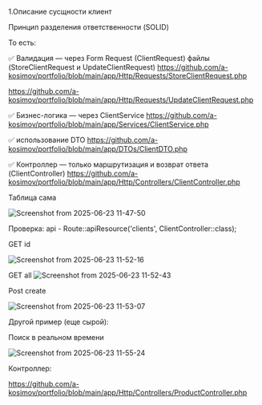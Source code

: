 1.Описание сусщности клиент

Принцип разделения ответственности (SOLID)

То есть:

✅ Валидация — через Form Request (ClientRequest) файлы (StoreClientRequest и UpdateClientRequest)
https://github.com/a-kosimov/portfolio/blob/main/app/Http/Requests/StoreClientRequest.php

https://github.com/a-kosimov/portfolio/blob/main/app/Http/Requests/UpdateClientRequest.php

✅ Бизнес-логика — через ClientService
https://github.com/a-kosimov/portfolio/blob/main/app/Services/ClientService.php

✅ использование DTO 
https://github.com/a-kosimov/portfolio/blob/main/app/DTOs/ClientDTO.php

✅ Контроллер — только маршрутизация и возврат ответа (ClientController)
https://github.com/a-kosimov/portfolio/blob/main/app/Http/Controllers/ClientController.php

Таблица сама

![Screenshot from 2025-06-23 11-47-50](https://github.com/user-attachments/assets/9a6a0ba9-dba2-4bf4-9ee5-c50dbe3f4af8)

Проверка: api - Route::apiResource('clients', ClientController::class);

GET id

![Screenshot from 2025-06-23 11-52-16](https://github.com/user-attachments/assets/265fe4fb-938a-4ad8-abaa-f6904379893e)

GET all
![Screenshot from 2025-06-23 11-52-43](https://github.com/user-attachments/assets/6a3b534e-1b2d-4627-9f95-941b6f86071a)


Post create


![Screenshot from 2025-06-23 11-53-07](https://github.com/user-attachments/assets/63bd5716-980f-45a1-942c-cb12e554ba48)


Другой пример (еще сырой):

Поиск в реальном времени 



![Screenshot from 2025-06-23 11-55-24](https://github.com/user-attachments/assets/b1ade080-82e8-404b-b127-8af8e48a51f4)


Контроллер:

https://github.com/a-kosimov/portfolio/blob/main/app/Http/Controllers/ProductController.php
